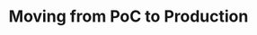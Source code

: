 ---
layout: default
title: Moving from PoC to Production
nav_order: 3
parent: BridgeAI MLOps Knowledge Hub
---